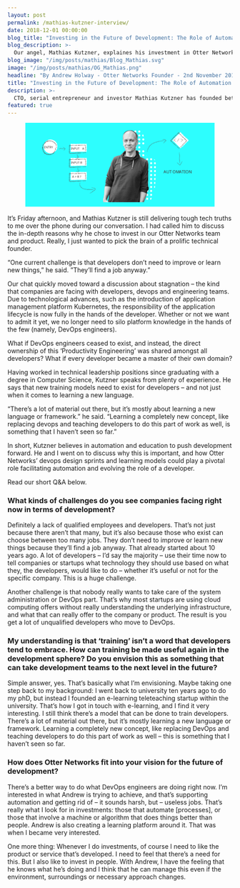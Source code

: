 ```yaml
---
layout: post
permalink: /mathias-kutzner-interview/
date: 2018-12-01 00:00:00
blog_title: "Investing in the Future of Development: The Role of Automation and Education"
blog_description: >-
  Our angel, Mathias Kutzner, explaines his investment in Otter Networks.
blog_image: "/img/posts/mathias/Blog_Mathias.svg"
image: "/img/posts/mathias/OG_Mathias.png"
headline: "By Andrew Holway - Otter Networks Founder - 2nd November 2018"
title: "Investing in the Future of Development: The Role of Automation and Education"
description: >-
  CTO, serial entrepreneur and investor Mathias Kutzner has founded between 25 and 30 startups, but he gave up his entrepreneurial role 2 years ago to support growing companies with a focus on automation. Here’s why he believes in the perfect storm of algorithms and training to push development forward.
featured: true
---
```

<figure>
  <img src="/img/posts/mathias/Article_Mathias.svg" alt="Investing in the Future of Development" />
</figure>

It’s Friday afternoon, and Mathias Kutzner is still delivering tough tech truths to me over the phone during our conversation. I had called him to discuss the in-depth reasons why he chose to invest in our Otter Networks team and product. Really, I just wanted to pick the brain of a prolific technical founder.

“One current challenge is that developers don’t need to improve or learn new things,” he said. ”They’ll find a job anyway.”

Our chat quickly moved toward a discussion about stagnation – the kind that companies are facing with developers, devops and engineering teams. Due to technological advances, such as the introduction of application management platform Kubernetes, the responsibility of the application lifecycle is now fully in the hands of the developer. Whether or not we want to admit it yet, we no longer need to silo platform knowledge in the hands of the few (namely, DevOps engineers).

What if DevOps engineers ceased to exist, and instead, the direct ownership of this ‘Productivity Engineering’ was shared amongst all developers? What if every developer became a master of their own domain?

Having worked in technical leadership positions since graduating with a degree in Computer Science, Kutzner speaks from plenty of experience. He says that new training models need to exist for developers – and not just when it comes to learning a new language.

“There’s a lot of material out there, but it’s mostly about learning a new language or framework.” he said. “Learning a completely new concept, like replacing devops and teaching developers to do this part of work as well, is something that I haven’t seen so far.”

In short, Kutzner believes in automation and education to push development forward. He and I went on to discuss why this is important, and how Otter Networks’ devops design sprints and learning models could play a pivotal role facilitating automation and evolving the role of a developer.

Read our short Q&A below.


### What kinds of challenges do you see companies facing right now in terms of development?

Definitely a lack of qualified employees and developers. That’s not just because there aren’t that many, but it’s also because those who exist can choose between too many jobs. They don’t need to improve or learn new things because they’ll find a job anyway. That already started about 10 years ago. A lot of developers – I’d say the majority – use their time now to tell companies or startups what technology they should use based on what they, the developers, would like to do – whether it’s useful or not for the specific company. This is a huge challenge.

Another challenge is that nobody really wants to take care of the system administration or DevOps part. That’s why most startups are using cloud computing offers without really understanding the underlying infrastructure, and what that can really offer to the company or product. The result is you get a lot of unqualified developers who move to DevOps.


### My understanding is that ‘training’ isn’t a word that developers tend to embrace. How can training be made useful again in the development sphere? Do you envision this as something that can take development teams to the next level in the future?


Simple answer, yes. That’s basically what I’m envisioning. Maybe taking one step back to my background: I went back to university ten years ago to do my phD, but instead I founded an e-learning teleteaching startup within the university. That’s how I got in touch with e-learning, and I find it very interesting. I still think there’s a model that can be done to train developers. There’s a lot of material out there, but it’s mostly learning a new language or framework. Learning a completely new concept, like replacing DevOps and teaching developers to do this part of work as well – this is something that I haven’t seen so far.


### How does Otter Networks fit into your vision for the future of development?

There’s a better way to do what DevOps engineers are doing right now. I’m interested in what Andrew is trying to achieve, and that’s supporting automation and getting rid of – it sounds harsh, but – useless jobs. That’s really what I look for in investments: those that automate [processes], or those that involve a machine or algorithm that does things better than people. Andrew is also creating a learning platform around it. That was when I became very interested.

One more thing: Whenever I do investments, of course I need to like the product or service that’s developed. I need to feel that there’s a need for this. But I also like to invest in people. With Andrew, I have the feeling that he knows what he’s doing and I think that he can manage this even if the environment, surroundings or necessary approach changes.

